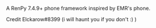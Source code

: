 A RenPy 7.4.9+ phone framework inspired by EMR's phone.

Credit Elckarow#8399 (i will haunt you if you don't :) )
